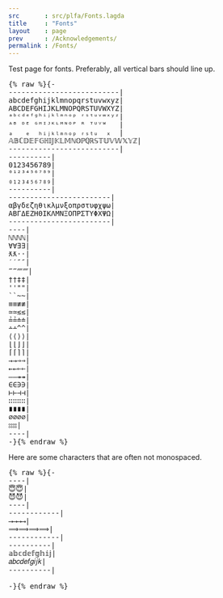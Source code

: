 ```yaml
---
src       : src/plfa/Fonts.lagda
title     : "Fonts"
layout    : page
prev      : /Acknowledgements/
permalink : /Fonts/
---
```


Test page for fonts. Preferably, all vertical bars should line up.

<pre class="Agda">{% raw %}<a id="179" class="Comment">{-
--------------------------|
abcdefghijklmnopqrstuvwxyz|
ABCDEFGHIJKLMNOPQRSTUVWXYZ|
ᵃᵇᶜᵈᵉᶠᵍʰⁱʲᵏˡᵐⁿᵒᵖ ʳˢᵗᵘᵛʷˣʸᶻ|
ᴬᴮ ᴰᴱ ᴳᴴᴵᴶᴷᴸᴹᴺᴼᴾ ᴿ ᵀᵁⱽᵂ   |
ₐ   ₑ  ₕᵢⱼₖₗₘₙₒₚ ᵣₛₜᵤ  ₓ  |
𝔸𝔹ℂ𝔻𝔼𝔽𝔾ℍ𝕀𝕁𝕂𝕃𝕄ℕ𝕆ℙℚℝ𝕊𝕋𝕌𝕍𝕎𝕏𝕐ℤ|
--------------------------|
----------|
0123456789|
⁰¹²³⁴⁵⁶⁷⁸⁹|
₀₁₂₃₄₅₆₇₈₉|
----------|
------------------------|
αβγδεζηθικλμνξοπρστυφχψω|
ΑΒΓΔΕΖΗΘΙΚΛΜΝΞΟΠΡΣΤΥΦΧΨΩ|
------------------------|
----|
ℕℕℕℕ|
∀∀∃∃|
ƛƛ··|
′′″″|
‴‴⁗⁗|
††‡‡|
&#39;&#39;&quot;&quot;|
``~~|
≡≡≢≢|
≃≃≲≲|
≟≟≐≐|
∸∸^^|
⟨⟨⟩⟩|
⌊⌊⌋⌋|
⌈⌈⌉⌉|
→→⇒⇒|
←←⇐⇐|
——↠↠|
∈∈∋∋|
⊢⊢⊣⊣|
∷∷∷∷|
∎∎∎∎|
∅∅∅∅|
⦂⦂⦂⦂|
----|
-}</a>{% endraw %}</pre>

Here are some characters that are often not monospaced.

<pre class="Agda">{% raw %}<a id="811" class="Comment">{-
----|
😇😇|
😈😈|
----|
------------|
⟶⟶⟶⟶|
⟹⟹⟹⟹|
------------|
----------|
𝕒𝕓𝕔𝕕𝕖𝕗𝕘𝕙𝕚𝕛|
𝑎𝑏𝑐𝑑𝑒𝑓𝑔𝑖𝑗𝑘|
----------|

-}</a>{% endraw %}</pre>
